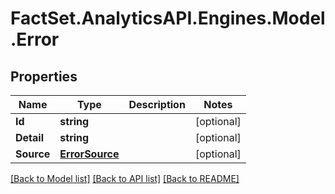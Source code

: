 # FactSet.AnalyticsAPI.Engines.Model.Error

## Properties

Name | Type | Description | Notes
------------ | ------------- | ------------- | -------------
**Id** | **string** |  | [optional] 
**Detail** | **string** |  | [optional] 
**Source** | [**ErrorSource**](ErrorSource.md) |  | [optional] 

[[Back to Model list]](../README.md#documentation-for-models) [[Back to API list]](../README.md#documentation-for-api-endpoints) [[Back to README]](../README.md)

